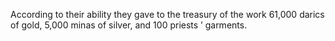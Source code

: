 According to their ability they gave to the treasury of the work 61,000 darics of gold, 5,000 minas of silver, and 100 priests ’ garments.
